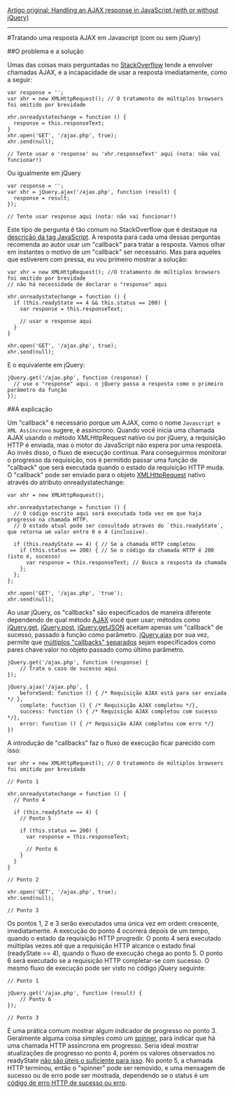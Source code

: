 [Artigo original: Handling an AJAX response in JavaScript (with or without jQuery)](https://www.mattlunn.me.uk/blog/2011/11/handling-an-ajax-response-in-javascript-with-or-without-jquery/)

---

#Tratando uma resposta AJAX em Javascript (com ou sem jQuery)

##O problema e a solução

Umas das coisas mais perguntadas no [StackOverflow](http://www.stackoverflow.com/) tende a envolver chamadas AJAX, e a incapacidade de usar a resposta imediatamente, como a seguir:

```
var response = '';
var xhr = new XMLHttpRequest(); // O tratamento de múltiplos browsers foi omitido por brevidade

xhr.onreadystatechange = function () {
  response = this.responseText;
}
xhr.open('GET', '/ajax.php', true);
xhr.send(null);

// Tente usar o 'response' ou 'xhr.responseText' aqui (nota: não vai funcionar!)
```

Ou igualmente em jQuery

```
var response = '';
var xhr = jQuery.ajax('/ajax.php', function (result) {
  response = result;
});

// Tente usar response aqui (nota: não vai funcionar!)
```

Este tipo de pergunta é tão comum no StackOverflow que é destaque na [descrição da tag JavaScript](http://stackoverflow.com/tags/javascript/info). A resposta para cada uma dessas perguntas recomenda ao autor usar um "callback" para tratar a resposta. Vamos olhar em instantes o motivo de um "callback" ser necessário. Mas para aqueles que estiverem com pressa, eu vou primeiro mostrar a solução:

```
var xhr = new XMLHttpRequest(); //O tratamento de múltiplos browsers foi omitido por brevidade
// não há necessidade de declarar o "response" aqui

xhr.onreadystatechange = function () {
  if (this.readyState == 4 && this.status == 200) {
    var response = this.responseText;

    // usar o response aqui
  }
}

xhr.open('GET', '/ajax.php', true);
xhr.send(null);
```

E o equivalente em jQuery:

```
jQuery.get('/ajax.php', function (response) {
  // use o "response" aqui. o jQuery passa a resposta como o primeiro parâmetro da função
});
```

##A explicação

Um "callback" é necessário porque um AJAX, como o nome `Javascript e XML Assíncrono` sugere, é assíncrono. Quando você inicia uma chamada AJAX usando o método XMLHttpRequest nativo ou por jQuery, a requisição HTTP é enviada, mas o motor do JavaScript não espera por uma resposta. Ao invés disso, o fluxo de execução continua. Para conseguirmos monitorar o progresso da requisição, nos é permitido passar uma função de "callback" que será executada quando o estado da requisição HTTP muda. O "callback" pode ser enviado para o objeto [XMLHttpRequest](http://www.w3.org/TR/XMLHttpRequest/#toc) nativo através do atributo onreadystatechange:

```
var xhr = new XMLHttpRequest();

xhr.onreadystatechange = function () {
  // O código escrito aqui será executada toda vez em que haja progresso na chamada HTTP.
  // O estado atual pode ser consultado através do `this.readyState`, que retorna um valor entre 0 e 4 (inclusive).

  if (this.readyState == 4) { // Se a chamada HTTP completou
    if (this.status == 200) { // Se o código da chamada HTTP é 200 (isto é, sucesso)
      var response = this.responseText; // Busca a resposta da chamada
    };
  };
};

xhr.open('GET', '/ajax.php', 'true');
xhr.send(null);
```

Ao usar jQuery, os "callbacks" são especificados de maneira diferente dependendo de qual método [AJAX](http://api.jquery.com/category/ajax) você quer usar; métodos como [jQuery.get](http://api.jquery.com/jQuery.get), [jQuery.post](http://api.jquery.com/jQuery.post), [jQuery.getJSON](http://api.jquery.com/jQuery.getJSON) aceitam apenas um "callback" de sucesso, passado à função como parâmetro. [jQuery.ajax](http://api.jquery.com/jQuery.ajax) por sua vez, permite que [múltiplos "callbacks" separados](http://api.jquery.com/jQuery.ajax/#jQuery-ajax-settings) sejam especificados como pares chave:valor no objeto passado como último parâmetro.

```
jQuery.get('/ajax.php', function (response) {
    // Trate o caso de sucesso aqui
});

jQuery.ajax('/ajax.php', {
    beforeSend: function () { /* Requisição AJAX está para ser enviada */ },
    complete: function () { /* Requisição AJAX completou */},
    success: function () { /* Requisição AJAX completou com sucesso */},      
    error: function () { /* Requisição AJAX completou com erro */}
})
```

A introdução de "callbacks" faz o fluxo de execução ficar parecido com isso:

```
var xhr = new XMLHttpRequest(); // O tratamento de múltiplos browsers foi omitido por brevidade

// Ponto 1

xhr.onreadystatechange = function () {
  // Ponto 4

  if (this.readyState == 4) {
    // Ponto 5

    if (this.status == 200) {
      var response = this.responseText;

      // Ponto 6
    }
  }
}

// Ponto 2

xhr.open('GET', '/ajax.php', true);
xhr.send(null);

// Ponto 3
```

Os pontos 1, 2 e 3 serão executados uma única vez em ordem crescente, imediatamente. A execução do ponto 4 ocorrerá depois de um tempo, quando o estado da requisição HTTP progredir. O ponto 4 será executado múltiplas vezes até que a requisição HTTP alcance o estado final (readyState == 4), quando o fluxo de execução chega ao ponto 5. O ponto 6 será executado se a requisição HTTP completar-se com sucesso. O mesmo fluxo de execução pode ser visto no código jQuery seguinte:
```
// Ponto 1

jQuery.get('/ajax.php', function (result) {
    // Ponto 6
});

// Ponto 3
```

É uma prática comum mostrar algum indicador de progresso no ponto 3. Geralmente alguma coisa simples como um [spinner](http://ajaxload.info/), para indicar que há uma chamada HTTP assíncrona em progresso. Seria ideal mostrar atualizações de progresso no ponto 4, porém os valores observados no readyState [não são úteis o suficiente para isso](http://stackoverflow.com/questions/632774/what-do-the-different-readystates-in-xmlhttprequest-mean-and-how-can-i-use-them). No ponto 5, a chamada HTTP terminou, então o "spinner" pode ser removido, e uma mensagem de sucesso ou de erro pode ser mostrada, dependendo se o status é um [código de erro HTTP de sucesso ou erro](http://en.wikipedia.org/wiki/List_of_HTTP_status_codes).
